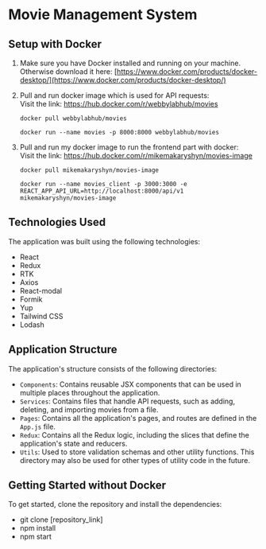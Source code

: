# Movie Management System

## Setup with Docker

1. Make sure you have Docker installed and running on your machine. Otherwise download it here: [https://www.docker.com/products/docker-desktop/](https://www.docker.com/products/docker-desktop/)

2. Pull and run docker image which is used for API requests:
   <br />
   Visit the link: https://hub.docker.com/r/webbylabhub/movies

    ```
    docker pull webbylabhub/movies
    ```
    ```
    docker run --name movies -p 8000:8000 webbylabhub/movies
    ```


3. Pull and run my docker image to run the frontend part with docker:
   <br />
   Visit the link: https://hub.docker.com/r/mikemakaryshyn/movies-image

    ```
    docker pull mikemakaryshyn/movies-image
    ```
    ```
    docker run --name movies_client -p 3000:3000 -e REACT_APP_API_URL=http://localhost:8000/api/v1 mikemakaryshyn/movies-image
    ```


## Technologies Used

The application was built using the following technologies:

* React
* Redux
* RTK
* Axios
* React-modal
* Formik
* Yup
* Tailwind CSS
* Lodash

## Application Structure

The application's structure consists of the following directories:

* `Components`: Contains reusable JSX components that can be used in multiple places throughout the application.
* `Services`: Contains files that handle API requests, such as adding, deleting, and importing movies from a file.
* `Pages`: Contains all the application's pages, and routes are defined in the `App.js` file.
* `Redux`: Contains all the Redux logic, including the slices that define the application's state and reducers.
* `Utils`: Used to store validation schemas and other utility functions. This directory may also be used for other types of utility code in the future.


## Getting Started without Docker

To get started, clone the repository and install the dependencies:
* git clone [repository_link]
* npm install 
* npm start

